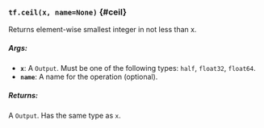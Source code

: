 ### `tf.ceil(x, name=None)` {#ceil}

Returns element-wise smallest integer in not less than x.

##### Args:


*  <b>`x`</b>: A `Output`. Must be one of the following types: `half`, `float32`, `float64`.
*  <b>`name`</b>: A name for the operation (optional).

##### Returns:

  A `Output`. Has the same type as `x`.

